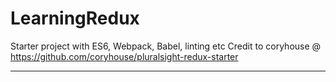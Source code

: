 # LearningRedux

Starter project with ES6, Webpack, Babel, linting etc
Credit to coryhouse @ https://github.com/coryhouse/pluralsight-redux-starter

---------------------------------------------------------